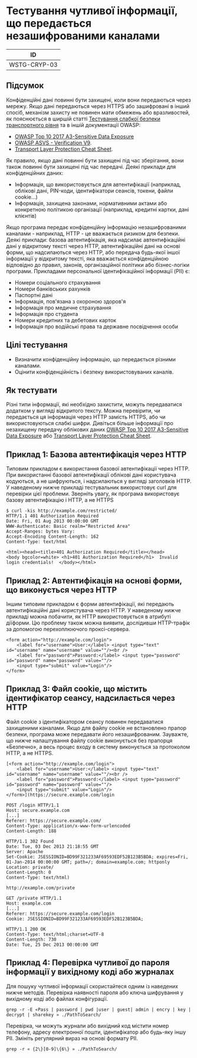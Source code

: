 # Тестування чутливої інформації, що передається незашифрованими каналами
| ID |
|---|
| WSTG-CRYP-03 |

## Підсумок
Конфіденційні дані повинні бути захищені, коли вони передаються через мережу. Якщо дані передаються через HTTPS або зашифровані в інший спосіб, механізм захисту не повинен мати обмежень або вразливостей, як пояснюється в ширшій статті [Тестування слабкої безпеки транспортного рівня](https://owasp.org/www-project-web-security-testing-guide/stable/4-Web_Application_Security_Testing/09-Testing_for_Weak_Cryptography/01-Testing_for_Weak_Transport_Layer_Security)  та в іншій документації OWASP:
- [OWASP Top 10 2017 A3-Sensitive Data Exposure](https://owasp.org/www-project-top-ten/2017/A3_2017-Sensitive_Data_Exposure)
- [OWASP ASVS - Verification V9](https://github.com/OWASP/ASVS/blob/master/4.0/en/0x17-V9-Communications.md).
- [Transport Layer Protection Cheat Sheet](https://cheatsheetseries.owasp.org/cheatsheets/Transport_Layer_Security_Cheat_Sheet.html).

Як правило, якщо дані повинні бути захищені під час зберігання, вони також повинні бути захищені під час передачі. Деякі приклади для конфіденційних даних:
- Інформація, що використовується для автентифікації (наприклад, облікові дані, PIN-коди, ідентифікатори сеансів, токени, файли cookie...)
- Інформація, захищена законами, нормативними актами або конкретною політикою організації (наприклад, кредитні картки, дані клієнтів)

Якщо програма передає конфіденційну інформацію незашифрованими каналами - наприклад, HTTP - це вважається ризиком для безпеки. Деякі приклади: базова автентифікація, яка надсилає автентифікаційні дані у відкритому тексті через HTTP, автентифікаційні дані на основі форми, що надсилаються через HTTP, або передача будь-якої іншої інформації у відкритому тексті, яка вважається конфіденційною відповідно до правил, законів, організаційної політики або бізнес-логіки програми.
Прикладами персональної ідентифікаційної інформації (PII) є:
- Номери соціального страхування
- Номери банківських рахунків
- Паспортні дані
- Інформація, пов'язана з охороною здоров'я
- Інформація про медичне страхування
- Інформація про студента
- Номери кредитних та дебетових карток
- Інформація про водійські права та державне посвідчення особи

## Цілі тестування
- Визначити конфіденційну інформацію, що передається різними каналами.
- Оцінити конфіденційність і безпеку використовуваних каналів.

## Як тестувати
Різні типи інформації, які необхідно захистити, можуть передаватися додатком у вигляді відкритого тексту. Можна перевірити, чи передається ця інформація через HTTP замість HTTPS, або чи використовуються слабкі шифри. Дивіться більше інформації про незахищену передачу облікових даних [OWASP Top 10 2017 A3-Sensitive Data Exposure](https://owasp.org/www-project-top-ten/2017/A3_2017-Sensitive_Data_Exposure) або [Transport Layer Protection Cheat Sheet](https://cheatsheetseries.owasp.org/cheatsheets/Transport_Layer_Security_Cheat_Sheet.html).

## Приклад 1: Базова автентифікація через HTTP
Типовим прикладом є використання базової автентифікації через HTTP. При використанні базової автентифікації облікові дані користувача кодуються, а не шифруються, і надсилаються у вигляді заголовків HTTP. У наведеному нижче прикладі тестувальник використовує curl для перевірки цієї проблеми. Зверніть увагу, як програма використовує базову автентифікацію і HTTP, а не HTTPS
```
$ curl -kis http://example.com/restricted/
HTTP/1.1 401 Authorization Required
Date: Fri, 01 Aug 2013 00:00:00 GMT
WWW-Authenticate: Basic realm="Restricted Area"
Accept-Ranges: bytes Vary:
Accept-Encoding Content-Length: 162
Content-Type: text/html

<html><head><title>401 Authorization Required</title></head>
<body bgcolor=white> <h1>401 Authorization Required</h1>  Invalid login credentials!  </body></html>
```

## Приклад 2: Автентифікація на основі форми, що виконується через HTTP
Іншим типовим прикладом є форми автентифікації, які передають автентифікаційні дані користувача через HTTP. У наведеному нижче прикладі можна побачити, як HTTP використовується в атрибуті діїформи. Цю проблему також можна виявити, дослідивши HTTP-трафік за допомогою перехоплюючого проксі-сервера.
```
<form action="http://example.com/login">
    <label for="username">User:</label> <input type="text" id="username" name="username" value=""/><br />
    <label for="password">Password:</label> <input type="password" id="password" name="password" value=""/>
    <input type="submit" value="Login"/>
</form>
```

## Приклад 3: Файл cookie, що містить ідентифікатор сеансу, надсилається через HTTP
Файл cookie з ідентифікатором сеансу повинен передаватися захищеними каналами. Якщо для файлу cookie не встановлено прапор безпеки, програма може передавати його незашифрованим. Зауважте, що нижче налаштування файлу cookie виконується без прапорця «Безпечно», а весь процес входу в систему виконується за протоколом HTTP, а не HTTPS.
```
[<form action="http://example.com/login">
    <label for="username">User:</label> <input type="text" id="username" name="username" value=""/><br />
    <label for="password">Password:</label> <input type="password" id="password" name="password" value=""/>
    <input type="submit" value="Login"/>
</form>](https://secure.example.com/login

POST /login HTTP/1.1
Host: secure.example.com
[...]
Referer: https://secure.example.com/
Content-Type: application/x-www-form-urlencoded
Content-Length: 188

HTTP/1.1 302 Found
Date: Tue, 03 Dec 2013 21:18:55 GMT
Server: Apache
Set-Cookie: JSESSIONID=BD99F321233AF69593EDF52B123B5BDA; expires=Fri, 01-Jan-2014 00:00:00 GMT; path=/; domain=example.com; httponly
Location: private/
Content-Length: 0
Content-Type: text/html)
```
```
http://example.com/private

GET /private HTTP/1.1
Host: example.com
[...]
Referer: https://secure.example.com/login
Cookie: JSESSIONID=BD99F321233AF69593EDF52B123B5BDA;

HTTP/1.1 200 OK
Content-Type: text/html;charset=UTF-8
Content-Length: 730
Date: Tue, 25 Dec 2013 00:00:00 GMT
```
## Приклад 4: Перевірка чутливої до пароля інформації у вихідному коді або журналах
Для пошуку чутливої інформації скористайтеся одним із наведених нижче методів.
Перевірка наявності пароля або ключа шифрування у вихідному коді або файлах конфігурації.
```
grep -r -E «Pass | password | pwd |user | guest| admin | encry | key | decrypt | sharekey » ./PathToSearch/
```
Перевірка, чи можуть журнали або вихідний код містити номер телефону, адресу електронної пошти, ідентифікатор або будь-яку іншу PII. Змініть регулярний вираз на основі формату PII.
```
grep -r « {2\}[0-9]\{6\} » ./PathToSearch/
```




